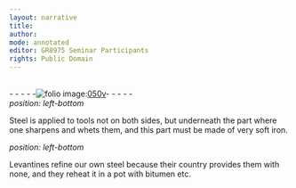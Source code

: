 ```yaml
---
layout: narrative
title: 
author:
mode: annotated
editor: GR8975 Seminar Participants
rights: Public Domain
---
```


 <br/>- - - - -<a href="http://gallica.bnf.fr/ark:/12148/btv1b10500001g/f106.image"><img src="assets/photo-icon.png" alt="folio image: " style="display:inline-block; margin-bottom:-3px;">050v</a>- - - - - <br/> 
*position: left-bottom*

Steel is applied to tools not on both sides, but underneath the part where one sharpens and whets them, and this part must be made of very soft iron.
 
*position: left-bottom*

Levantines refine our own steel because their country provides them with none, and they reheat it in a pot with bitumen etc.
 
